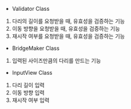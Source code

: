 - Validator Class
1. 다리의 길이를 요청받을 때, 유효성을 검증하는 기능
2. 이동 방향을 요청받을 때, 유효성을 검증하는 기능
3. 재시작 여부를 요청받을 때, 유효성을 검증하는 기능

- BridgeMaker Class
1. 입력된 사이즈만큼의 다리를 만드는 기능

- InputView Class
1. 다리 길이 입력
2. 이동 방향 입력
3. 재시작 여부 입력